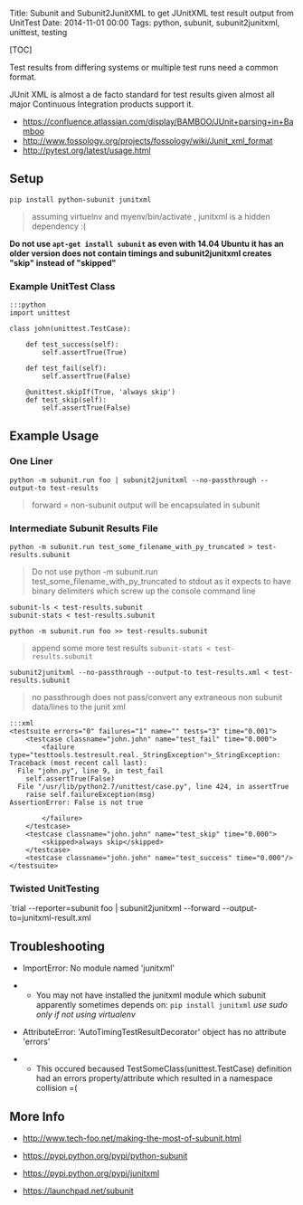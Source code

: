 Title: Subunit and Subunit2JunitXML to get JUnitXML test result output from UnitTest
Date: 2014-11-01 00:00
Tags: python, subunit, subunit2junitxml, unittest, testing

[TOC]

Test results from differing systems or multiple test runs need a common format.

JUnit XML is almost a de facto standard for test results given almost all major Continuous Integration products support it.

- <https://confluence.atlassian.com/display/BAMBOO/JUnit+parsing+in+Bamboo>
- <http://www.fossology.org/projects/fossology/wiki/Junit_xml_format>
- <http://pytest.org/latest/usage.html>

## Setup

`pip install python-subunit junitxml`
> assuming virtuelnv and myenv/bin/activate , junitxml is a hidden dependency :(

**Do not use `apt-get install subunit` as even with 14.04 Ubuntu it has an older version does not contain timings and subunit2junitxml creates "skip" instead of "skipped"**


### Example UnitTest Class

    :::python
    import unittest
        
    class john(unittest.TestCase):
        
        def test_success(self):
            self.assertTrue(True)
        
        def test_fail(self):
            self.assertTrue(False)
        
        @unittest.skipIf(True, 'always skip')
        def test_skip(self):
            self.assertTrue(False)
    


## Example Usage

### One Liner
`python -m subunit.run foo | subunit2junitxml --no-passthrough --output-to test-results`
> forward = non-subunit output will be encapsulated in subunit 

### Intermediate Subunit Results File
`python -m subunit.run test_some_filename_with_py_truncated > test-results.subunit`
> Do not use python -m subunit.run test_some_filename_with_py_truncated to stdout as it expects to have binary delimiters which screw up the console command line

    subunit-ls < test-results.subunit
    subunit-stats < test-results.subunit

`python -m subunit.run foo >> test-results.subunit`
> append some more test results
`subunit-stats < test-results.subunit`


`subunit2junitxml --no-passthrough --output-to test-results.xml < test-results.subunit`
> no passthrough does not pass/convert any extraneous non subunit data/lines to the junit xml

    :::xml
    <testsuite errors="0" failures="1" name="" tests="3" time="0.001">
        <testcase classname="john.john" name="test_fail" time="0.000">
            <failure type="testtools.testresult.real._StringException">_StringException: Traceback (most recent call last):
      File "john.py", line 9, in test_fail
        self.assertTrue(False)
      File "/usr/lib/python2.7/unittest/case.py", line 424, in assertTrue
        raise self.failureException(msg)
    AssertionError: False is not true
        
            </failure>
        </testcase>
        <testcase classname="john.john" name="test_skip" time="0.000">
            <skipped>always skip</skipped>
        </testcase>
        <testcase classname="john.john" name="test_success" time="0.000"/>
    </testsuite>
    


### Twisted UnitTesting
`trial --reporter=subunit foo | subunit2junitxml --forward --output-to=junitxml-result.xml


## Troubleshooting

- ImportError: No module named 'junitxml'

- - You may not have installed the junitxml module which subunit apparently sometimes depends on: `pip install junitxml` *use sudo only if not using virtualenv*

- AttributeError: 'AutoTimingTestResultDecorator' object has no attribute 'errors'

- - This occured becaused TestSomeClass(unittest.TestCase) definition had an errors property/attribute which resulted in a namespace collision =(



## More Info

- <http://www.tech-foo.net/making-the-most-of-subunit.html>
- <https://pypi.python.org/pypi/python-subunit>
- <https://pypi.python.org/pypi/junitxml>

- <https://launchpad.net/subunit>
